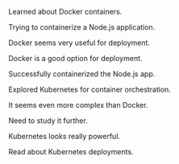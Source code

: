 Learned about Docker containers.

Trying to containerize a Node.js application.

Docker seems very useful for deployment.

Docker is a good option for deployment.

Successfully containerized the Node.js app.

Explored Kubernetes for container orchestration.

It seems even more complex than Docker.

Need to study it further.

Kubernetes looks really powerful.

Read about Kubernetes deployments.